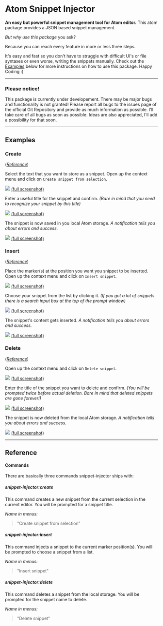 # Atom Snippet Injector
**An easy but powerful snippet management tool for Atom editor.**
This atom package provides a JSON based snippet management.

*But why use this package* you ask?

Because you can reach every feature in more or less three steps.

It's easy and fast so you don't have to struggle with difficult UI's or file syntaxes or even worse, writing the snippets manually.
Check out the [Examples](#examples) below for more instructions on how to use this package.
Happy Coding :)

---

### Please notice!
This package is currently under developement. There may be major bugs and functionality is not granted!
Please report all bugs to the issues page of the official Git Repository and provide as much information as possible.
I'll take care of all bugs as soon as possible. Ideas are also appreciated, I'll add a possibility for that soon.


---

## Examples

### Create
(_[Reference](#commands)_)

Select the text that you want to store as a snippet.
Open up the context menu and click on `Create snippet from selection`.

![](/screenshots/create_step_1-small.png)
[(full screenshot)](https://prntscr.com/fxabhj)

Enter a useful title for the snippet and confirm.
*(Bare in mind that you need to recognize your snippet by this title)*

![](/screenshots/create_step_2-small.png)
[(full screenshot)](https://prntscr.com/fxabn6)

The snippet is now saved in you local Atom storage.
*A notification tells you about errors and success.*

![](/screenshots/create_step_3-small.png)
[(full screenshot)](https://prntscr.com/fxabsv)

### Insert
(_[Reference](#commands)_)

Place the marker(s) at the position you want you snippet to be inserted.
Open up the context menu and click on `Insert snippet`.

![](/screenshots/insert_step_1-small.png)
[(full screenshot)](https://prntscr.com/fxacde)

Choose your snippet from the list by clicking it.
*(If you got a lot of snippets there is a search input box at the top of the prompt window)*

![](/screenshots/insert_step_2-small.png)
[(full screenshot)](https://prntscr.com/fxacj8)

The snippet's content gets inserted.
*A notification tells you about errors and success.*

![](/screenshots/insert_step_3-small.png)
[(full screenshot)](https://prntscr.com/fxacrn)

### Delete
(_[Reference](#commands)_)

Open up the context menu and click on `Delete snippet`.

![](/screenshots/delete_step_1-small.png)
[(full screenshot)](https://prntscr.com/fxabyh)

Enter the title of the snippet you want to delete and confirm.
*(You will be prompted twice before actual deletion. Bare in mind that deleted snippets are gone forever!)*

![](/screenshots/delete_step_2-small.png)
[(full screenshot)](https://prntscr.com/fxac6s)

The snippet is now deleted from the local Atom storage.
*A notification tells you about errors and success.*

![](/screenshots/delete_step_3-small.png)
[(full screenshot)](https://prntscr.com/fxac96)


---

## Reference

#### Commands
There are basically three commands snippet-injector ships with:

##### **snippet-injector:create**
This command creates a new snippet from the current selection in the current editor.
You will be prompted for a snippet title.

*Name in menus:*
> "Create snippet from selection"


##### **snippet-injector:insert**
This command injects a snippet to the current marker position(s).
You will be prompted to choose a snippet from a list.

*Name in menus:*
> "Insert snippet"


##### **snippet-injector:delete**
This command deletes a snippet from the local storage.
You will be prompted for the snippet name to delete.

*Name in menus:*
> "Delete snippet"
